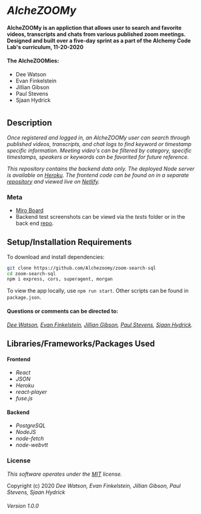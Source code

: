 # _AlcheZOOMy_

#### **AlcheZOOMy** is an appliction that allows user to search and favorite videos, transcripts and chats from various published zoom meetings. Designed and built over a five-day sprint as a part of the Alchemy Code Lab's curriculum, 11-20-2020

#### **The AlcheZOOMies**:
- Dee Watson
- Evan Finkelstein
- Jillian Gibson
- Paul Stevens
- Sjaan Hydrick

#
## Description

_Once registered and logged in, an AlcheZOOMy user can search through published videos, transcripts, and chat logs to find keyword or timestamp specific information. Meeting video's can be filtered by category, specific timestamps, speakers or keywords can be favorited for future reference._

_This repository contains the backend data only. The deployed Node server is available on [Heroku](https://alchezoomy.herokuapp.com/). The frontend code can be found on in a separate [repository](https://github.com/Alchezoomy/zoom-search-app) and viewed live on [Netlify](https://alchezoomy.netlify.app/)._

### Meta

- [Miro Board](https://miro.com/app/board/o9J_kgdqUNg=/)
- Backend test screenshots can be viewd via the _tests_ folder or in the back end [repo](https://github.com/Alchezoomy/zoom-search-sql/blob/main/__tests__/8%20passing%20jest%20tests.png).

## Setup/Installation Requirements

To download and install dependencies:

```bash
git clone https://github.com/Alchezoomy/zoom-search-sql
cd zoom-search-sql
npm i express, cors, superagent, morgan
```

To view the app locally, use `npm run start`. Other scripts can be found in `package.json`.


#### Questions or comments can be directed to:
_[Dee Watson](dlarkinwatson@gmail.com), [Evan Finkelstein](evanfinkelstein91@gmail.com), [Jillian Gibson](jillian.l.gibson@gmail.com), [Paul Stevens](paul.stevens.developer@gmail.com), [Sjaan Hydrick](sjaanahydrick@gmail.com)._

## Libraries/Frameworks/Packages Used

#### Frontend
* _React_
* _JSON_
* _Heroku_
* _react-player_
* _fuse.js_
#### Backend
* _PostgreSQL_
* _NodeJS_
* _node-fetch_
* _node-webvtt_


### License

*_This software operates under the [MIT](https://en.wikipedia.org/wiki/MIT_License) license._*

Copyright (c) 2020 _Dee Watson, Evan Finkelstein, Jillian Gibson, Paul Stevens, Sjaan Hydrick_

###### Version 1.0.0